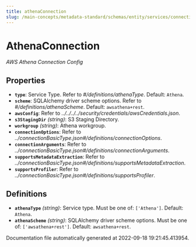 ```yaml
---
title: athenaConnection
slug: /main-concepts/metadata-standard/schemas/entity/services/connections/database/athenaconnection
---
```


# AthenaConnection

*AWS Athena Connection Config*

## Properties

- **`type`**: Service Type. Refer to *#/definitions/athenaType*. Default: `Athena`.
- **`scheme`**: SQLAlchemy driver scheme options. Refer to *#/definitions/athenaScheme*. Default: `awsathena+rest`.
- **`awsConfig`**: Refer to *../../../../security/credentials/awsCredentials.json*.
- **`s3StagingDir`** *(string)*: S3 Staging Directory.
- **`workgroup`** *(string)*: Athena workgroup.
- **`connectionOptions`**: Refer to *../connectionBasicType.json#/definitions/connectionOptions*.
- **`connectionArguments`**: Refer to *../connectionBasicType.json#/definitions/connectionArguments*.
- **`supportsMetadataExtraction`**: Refer to *../connectionBasicType.json#/definitions/supportsMetadataExtraction*.
- **`supportsProfiler`**: Refer to *../connectionBasicType.json#/definitions/supportsProfiler*.
## Definitions

- **`athenaType`** *(string)*: Service type. Must be one of: `['Athena']`. Default: `Athena`.
- **`athenaScheme`** *(string)*: SQLAlchemy driver scheme options. Must be one of: `['awsathena+rest']`. Default: `awsathena+rest`.


Documentation file automatically generated at 2022-09-18 19:21:45.413954.
